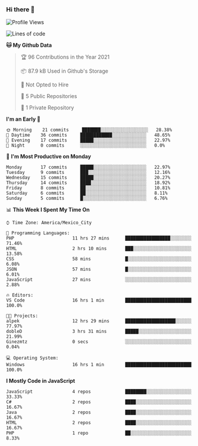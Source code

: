 ### Hi there 👋

<!--START_SECTION:waka-->
![Profile Views](http://img.shields.io/badge/Profile%20Views-0-blue)

![Lines of code](https://img.shields.io/badge/From%20Hello%20World%20I%27ve%20Written-1.8%20million%20lines%20of%20code-blue)

**🐱 My Github Data** 

> 🏆 96 Contributions in the Year 2021
 > 
> 📦 87.9 kB Used in Github's Storage 
 > 
> 🚫 Not Opted to Hire
 > 
> 📜 5 Public Repositories 
 > 
> 🔑 1 Private Repository 
 > 
**I'm an Early 🐤** 

```text
🌞 Morning    21 commits     ███████░░░░░░░░░░░░░░░░░░   28.38% 
🌆 Daytime    36 commits     ████████████░░░░░░░░░░░░░   48.65% 
🌃 Evening    17 commits     █████░░░░░░░░░░░░░░░░░░░░   22.97% 
🌙 Night      0 commits      ░░░░░░░░░░░░░░░░░░░░░░░░░   0.0%

```
📅 **I'm Most Productive on Monday** 

```text
Monday       17 commits     █████░░░░░░░░░░░░░░░░░░░░   22.97% 
Tuesday      9 commits      ███░░░░░░░░░░░░░░░░░░░░░░   12.16% 
Wednesday    15 commits     █████░░░░░░░░░░░░░░░░░░░░   20.27% 
Thursday     14 commits     ████░░░░░░░░░░░░░░░░░░░░░   18.92% 
Friday       8 commits      ██░░░░░░░░░░░░░░░░░░░░░░░   10.81% 
Saturday     6 commits      ██░░░░░░░░░░░░░░░░░░░░░░░   8.11% 
Sunday       5 commits      █░░░░░░░░░░░░░░░░░░░░░░░░   6.76%

```


📊 **This Week I Spent My Time On** 

```text
⌚︎ Time Zone: America/Mexico_City

💬 Programming Languages: 
PHP                      11 hrs 27 mins      █████████████████░░░░░░░░   71.46% 
HTML                     2 hrs 10 mins       ███░░░░░░░░░░░░░░░░░░░░░░   13.58% 
CSS                      58 mins             █░░░░░░░░░░░░░░░░░░░░░░░░   6.08% 
JSON                     57 mins             █░░░░░░░░░░░░░░░░░░░░░░░░   6.01% 
JavaScript               27 mins             ░░░░░░░░░░░░░░░░░░░░░░░░░   2.88%

🔥 Editors: 
VS Code                  16 hrs 1 min        █████████████████████████   100.0%

🐱‍💻 Projects: 
alpek                    12 hrs 29 mins      ███████████████████░░░░░░   77.97% 
dobleD                   3 hrs 31 mins       █████░░░░░░░░░░░░░░░░░░░░   21.99% 
Ginezmtz                 0 secs              ░░░░░░░░░░░░░░░░░░░░░░░░░   0.04%

💻 Operating System: 
Windows                  16 hrs 1 min        █████████████████████████   100.0%

```

**I Mostly Code in JavaScript** 

```text
JavaScript               4 repos             ████████░░░░░░░░░░░░░░░░░   33.33% 
C#                       2 repos             ████░░░░░░░░░░░░░░░░░░░░░   16.67% 
Java                     2 repos             ████░░░░░░░░░░░░░░░░░░░░░   16.67% 
HTML                     2 repos             ████░░░░░░░░░░░░░░░░░░░░░   16.67% 
PHP                      1 repo              ██░░░░░░░░░░░░░░░░░░░░░░░   8.33%

```



<!--END_SECTION:waka-->

<!--
**JorgeGinez/JorgeGinez** is a ✨ _special_ ✨ repository because its `README.md` (this file) appears on your GitHub profile.

Here are some ideas to get you started:

- 🔭 I’m currently working on ...
- 🌱 I’m currently learning ...
- 👯 I’m looking to collaborate on ...
- 🤔 I’m looking for help with ...
- 💬 Ask me about ...
- 📫 How to reach me: ...
- 😄 Pronouns: ...
- ⚡ Fun fact: ...
-->
